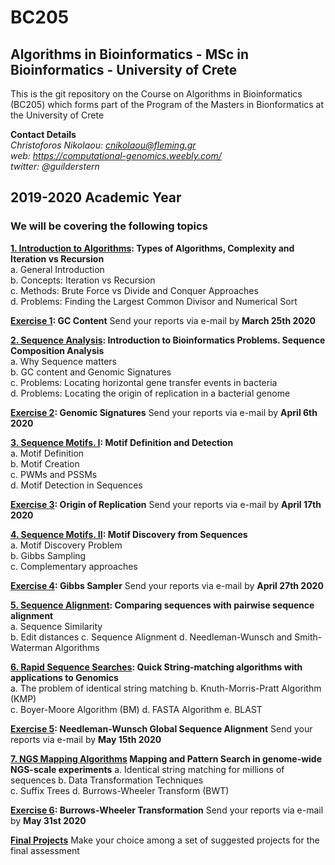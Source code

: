 # BC205
## Algorithms in Bioinformatics - MSc in Bioinformatics - University of Crete

This is the git repository on the Course on Algorithms in Bioinformatics (BC205) which forms part of the Program of the Masters in Bionformatics at the University of Crete

**Contact Details**  
*Christoforos Nikolaou: cnikolaou@fleming.gr*  
*web: https://computational-genomics.weebly.com/*  
*twitter: @guilderstern*  

## 2019-2020 Academic Year
### We will be covering the following topics  

**[1. Introduction to Algorithms](https://github.com/christoforos-nikolaou/BC205/blob/master/Chapter_1_Introduction.html): Types of Algorithms, Complexity and Iteration vs Recursion**  
  a. General Introduction  
  b. Concepts: Iteration vs Recursion  
  c. Methods: Brute Force vs Divide and Conquer Approaches  
  d. Problems: Finding the Largest Common Divisor and Numerical Sort    

**[Exercise 1](https://github.com/christoforos-nikolaou/BC205/blob/master/Exercise_1.md): GC Content**
  Send your reports via e-mail by **March 25th 2020**
  
  **[2. Sequence Analysis](https://github.com/christoforos-nikolaou/BC205/blob/master/Chapter_2_Sequence_Analysis.md): Introduction to Bioinformatics Problems. Sequence Composition Analysis**  
  a. Why Sequence matters  
  b. GC content and Genomic Signatures  
  c. Problems: Locating horizontal gene transfer events in bacteria  
  d. Problems: Locating the origin of replication in a bacterial genome  
  
 **[Exercise 2](https://github.com/christoforos-nikolaou/BC205/blob/master/Exercise_2.md): Genomic Signatures**
  Send your reports via e-mail by **April 6th 2020**

  **[3. Sequence Motifs. Ι](https://sites.google.com/site/uoccomputationalbiology/lectures/03-searching-and-discovering-motifs): Motif Definition and Detection**  
  a. Motif Definition  
  b. Motif Creation  
  c. PWMs and PSSMs  
  d. Motif Detection in Sequences  
  
  **[Exercise 3](https://github.com/christoforos-nikolaou/BC205/blob/master/Exercise_3.md): Origin of Replication**
  Send your reports via e-mail by **April 17th 2020**
   
  **[4. Sequence Motifs. ΙI](https://github.com/christoforos-nikolaou/BC205/blob/master/BC205_MotifDiscovery_beamer.pdf): Motif Discovery from Sequences**  
  a. Motif Discovery Problem  
  b. Gibbs Sampling  
  c. Complementary approaches  
  
  **[Exercise 4](https://github.com/christoforos-nikolaou/BC205/blob/master/Exercise_4.md): Gibbs Sampler**
  Send your reports via e-mail by **April 27th 2020**
  
   **[5. Sequence Alignment](https://github.com/christoforos-nikolaou/BC205/blob/master/cb_2016_lecture_04_seqcomparison.pdf):  Comparing sequences with pairwise sequence alignment**  
  a. Sequence Similarity  
  b. Edit distances
  c. Sequence Alignment
  d. Needleman-Wunsch and Smith-Waterman Algorithms
  
   **[6. Rapid Sequence Searches](https://github.com/christoforos-nikolaou/BC205/blob/master/BC205_RapidSearches_beamer.pdf):  Quick String-matching algorithms with applications to Genomics**  
  a. The problem of identical string matching 
  b. Knuth-Morris-Pratt Algorithm (KMP)  
  c. Boyer-Moore Algorithm (BM)
  d. FASTA Algorithm
  e. BLAST
  
  **[Exercise 5](https://github.com/christoforos-nikolaou/BC205/blob/master/Exercise_5.md): Needleman-Wunsch Global Sequence Alignment** 
    Send your reports via e-mail by **May 15th 2020**
    
   **[7. NGS Mapping Algorithms](https://github.com/christoforos-nikolaou/BC205/blob/master/BC205_NGSMapping_beamer.pdf) Mapping and Pattern Search in genome-wide NGS-scale experiments**
  a. Identical string matching for millions of sequences
  b. Data Transformation Techniques  
  c. Suffix Trees
  d. Burrows-Wheeler Transform (BWT)

 **[Exercise 6](https://github.com/christoforos-nikolaou/BC205/blob/master/Exercise_6.md): Burrows-Wheeler Transformation**
    Send your reports via e-mail by **May 31st 2020**
    
   **[Final Projects](https://github.com/christoforos-nikolaou/BC205/blob/master/FinalProjects.md)**
   Make your choice among a set of suggested projects for the final assessment
 
